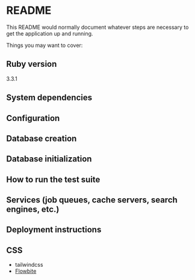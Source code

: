 # README

This README would normally document whatever steps are necessary to get the
application up and running.

Things you may want to cover:

## Ruby version
3.3.1

## System dependencies

## Configuration

## Database creation

## Database initialization

## How to run the test suite

## Services (job queues, cache servers, search engines, etc.)

## Deployment instructions

## CSS
- tailwindcss
- [Flowbite](https://flowbite.com/)

